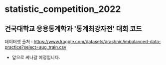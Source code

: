 # statistic_competition_2022

## 건국대학교 응용통계학과 '통계최강자전' 대회 코드

데이터셋 출처 : https://www.kaggle.com/datasets/arashnic/imbalanced-data-practice?select=aug_train.csv 
- 앞으로 써나갈 예정입니다.
